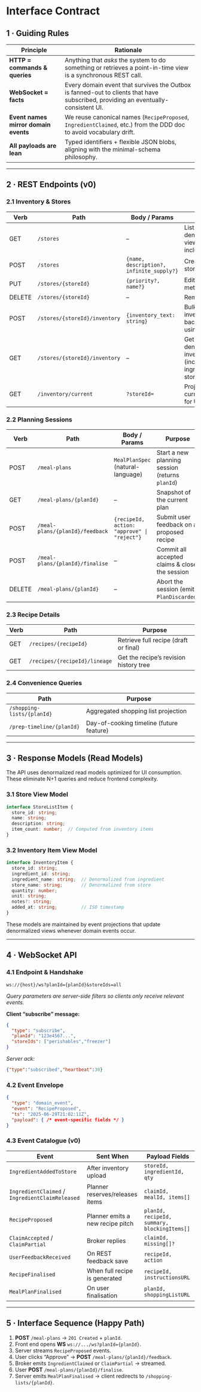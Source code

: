 # Interface Contract

## 1 · Guiding Rules

| Principle                                | Rationale                                                                                                        |
|------------------------------------------|------------------------------------------------------------------------------------------------------------------|
| **HTTP = commands & queries**            | Anything that *asks* the system to do something or retrieves a point-in-time view is a synchronous REST call.    |
| **WebSocket = facts**                    | Every domain event that survives the Outbox is fanned-out to clients that have subscribed, providing an eventually-consistent UI. |
| **Event names mirror domain events**     | We reuse canonical names (`RecipeProposed`, `IngredientClaimed`, etc.) from the DDD doc to avoid vocabulary drift. |
| **All payloads are lean**                | Typed identifiers + flexible JSON blobs, aligning with the minimal-schema philosophy.                            |

---

## 2 · REST Endpoints (v0)

### 2.1 Inventory & Stores

| Verb   | Path                         | Body / Params                     | Purpose                                                         |
|--------|------------------------------|-----------------------------------|-----------------------------------------------------------------|
| GET    | `/stores`                    | –                                 | List stores with denormalized view (item_count included)        |
| POST   | `/stores`                    | `{name, description?, infinite_supply?}` | Create a new store                                              |
| PUT    | `/stores/{storeId}`          | `{priority?, name?}`              | Edit store metadata                                             |
| DELETE | `/stores/{storeId}`          | –                                 | Remove a store                                                  |
| POST   | `/stores/{storeId}/inventory`| `{inventory_text: string}`        | Bulk add inventory; backend parses using LLM                    |
| GET    | `/stores/{storeId}/inventory`| –                                 | Get denormalized inventory items (includes ingredient_name, store_name) |
| GET    | `/inventory/current`         | `?storeId=`                       | Projection of current inventory for UI                          |

### 2.2 Planning Sessions

| Verb   | Path                                | Body / Params                                   | Purpose                                            |
|--------|-------------------------------------|-------------------------------------------------|----------------------------------------------------|
| POST   | `/meal-plans`                       | `MealPlanSpec` (natural-language)               | Start a new planning session (returns `planId`)   |
| GET    | `/meal-plans/{planId}`              | –                                               | Snapshot of the current plan                      |
| POST   | `/meal-plans/{planId}/feedback`     | `{recipeId, action: "approve" \| "reject"}`     | Submit user feedback on a proposed recipe         |
| POST   | `/meal-plans/{planId}/finalise`     | –                                               | Commit all accepted claims & close the session     |
| DELETE | `/meal-plans/{planId}`              | –                                               | Abort the session (emits `PlanDiscarded`)         |

### 2.3 Recipe Details

| Verb | Path                              | Purpose                                  |
|------|-----------------------------------|------------------------------------------|
| GET  | `/recipes/{recipeId}`             | Retrieve full recipe (draft or final)    |
| GET  | `/recipes/{recipeId}/lineage`     | Get the recipe’s revision history tree   |

### 2.4 Convenience Queries

| Path                         | Purpose                                        |
|------------------------------|------------------------------------------------|
| `/shopping-lists/{planId}`   | Aggregated shopping list projection            |
| `/prep-timeline/{planId}`    | Day-of-cooking timeline (future feature)       |

---

## 3 · Response Models (Read Models)

The API uses denormalized read models optimized for UI consumption. These eliminate N+1 queries and reduce frontend complexity.

### 3.1 Store View Model

```typescript
interface StoreListItem {
  store_id: string;
  name: string;
  description: string;
  item_count: number;  // Computed from inventory items
}
```

### 3.2 Inventory Item View Model

```typescript
interface InventoryItem {
  store_id: string;
  ingredient_id: string;
  ingredient_name: string;  // Denormalized from ingredient
  store_name: string;       // Denormalized from store
  quantity: number;
  unit: string;
  notes?: string;
  added_at: string;         // ISO timestamp
}
```

These models are maintained by event projections that update denormalized views whenever domain events occur.

---

## 4 · WebSocket API

### 4.1 Endpoint & Handshake

```
ws://{host}/ws?planId={planId}&storeIds=all
```

_Query parameters are server-side filters so clients only receive relevant events._

**Client “subscribe” message:**

```json
{
  "type": "subscribe",
  "planId": "123e4567...",
  "storeIds": ["perishables","freezer"]
}
```

_Server ack:_

```json
{"type":"subscribed","heartbeat":30}
```

### 4.2 Event Envelope

```json
{
  "type": "domain_event",
  "event": "RecipeProposed",
  "ts": "2025-06-29T21:02:11Z",
  "payload": { /* event-specific fields */ }
}
```

### 4.3 Event Catalogue (v0)

| Event                          | Sent When                       | Payload Fields                                  |
|--------------------------------|---------------------------------|-------------------------------------------------|
| `IngredientAddedToStore`       | After inventory upload          | `storeId, ingredientId, qty`                   |
| `IngredientClaimed` / `IngredientClaimReleased` | Planner reserves/releases items | `claimId, mealId, items[]`                    |
| `RecipeProposed`               | Planner emits a new recipe pitch| `planId, recipeId, summary, blockingItems[]`   |
| `ClaimAccepted` / `ClaimPartial` | Broker replies                 | `claimId, missing[]?`                          |
| `UserFeedbackReceived`         | On REST feedback save           | `recipeId, action`                             |
| `RecipeFinalised`              | When full recipe is generated   | `recipeId, instructionsURL`                    |
| `MealPlanFinalised`            | On user finalisation            | `planId, shoppingListURL`                      |

---

## 5 · Interface Sequence (Happy Path)

1. **POST** `/meal-plans` → `201 Created` + `planId`.
2. Front end opens **WS** `ws://.../ws?planId={planId}`.
3. Server streams `RecipeProposed` events.
4. User clicks “Approve” → **POST** `/meal-plans/{planId}/feedback`.
5. Broker emits `IngredientClaimed` or `ClaimPartial` → streamed.
6. User **POST** `/meal-plans/{planId}/finalise`.
7. Server emits `MealPlanFinalised` → client redirects to `/shopping-lists/{planId}`.
